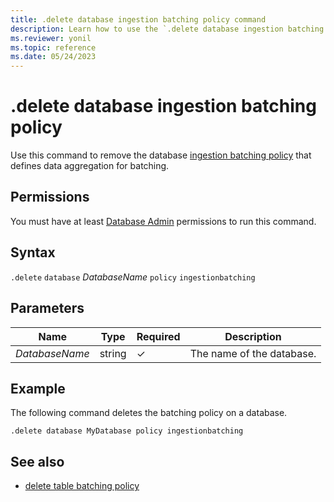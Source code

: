```yaml
---
title: .delete database ingestion batching policy command
description: Learn how to use the `.delete database ingestion batching policy` command to delete the database ingestion batching policy.
ms.reviewer: yonil
ms.topic: reference
ms.date: 05/24/2023
---
```

# .delete database ingestion batching policy

Use this command to remove the database [ingestion batching policy](batchingpolicy.md) that defines data aggregation for batching.

## Permissions

You must have at least [Database Admin](access-control/role-based-access-control.md) permissions to run this command.

## Syntax

`.delete` `database` *DatabaseName* `policy` `ingestionbatching`

## Parameters

|Name|Type|Required|Description|
|--|--|--|--|
|*DatabaseName*|string|&check;|The name of the database.|

## Example

The following command deletes the batching policy on a database.

```kusto
.delete database MyDatabase policy ingestionbatching
```

## See also

* [delete table batching policy](delete-table-ingestion-batching-policy.md)
